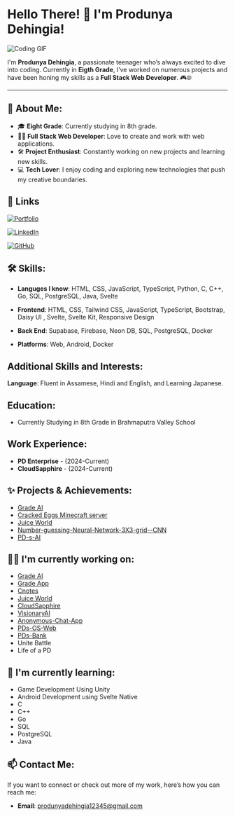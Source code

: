 # Hello There! 👋 I'm Produnya Dehingia!

![Coding GIF](https://media.giphy.com/media/qgQUggAC3Pfv687qPC/giphy.gif)

I'm **Produnya Dehingia**, a passionate teenager who’s always excited to dive into coding. Currently in **Eigth Grade**, I’ve worked on numerous projects and have been honing my skills as a **Full Stack Web Developer**. 🎮🌐

---

## 🚀 **About Me**:

- 🎓 **Eight Grade**: Currently studying in 8th grade.
- 🧑‍💻 **Full Stack Web Developer**: Love to create and work with web applications.
- 🛠️ **Project Enthusiast**: Constantly working on new projects and learning new skills.
- 💻 **Tech Lover**: I enjoy coding and exploring new technologies that push my creative boundaries.

## 🔗 Links

[![Portfolio](https://img.shields.io/badge/Portfolio-%23000000.svg?style=for-the-badge)](https://produnya-portfolio.pages.dev/)

[![LinkedIn](https://img.shields.io/badge/linkedin-%230077B5.svg?style=for-the-badge&logo=linkedin&logoColor=white)](https://www.linkedin.com/in/produnya-dehingia)

[![GitHub](https://img.shields.io/badge/github-%23121011.svg?style=for-the-badge&logo=github&logoColor=white)](https://github.com/PDgaming)

## 🛠️ **Skills**:

- **Languges I know**: HTML, CSS, JavaScript, TypeScript, Python, C, C++, Go, SQL, PostgreSQL, Java, Svelte

- **Frontend**: HTML, CSS, Tailwind CSS, JavaScript, TypeScript, Bootstrap, Daisy UI , Svelte, Svelte Kit, Responsive Design

- **Back End**: Supabase, Firebase, Neon DB, SQL, PostgreSQL, Docker

- **Platforms**: Web, Android, Docker

## **Additional Skills and Interests**:

**Language**: Fluent in Assamese, Hindi and English, and Learning Japanese.

## **Education**:

- Currently Studying in 8th Grade in Brahmaputra Valley School

## **Work Experience**:

- **PD Enterprise** - (2024-Current)
- **CloudSapphire** - (2024-Current)

## ✨ **Projects & Achievements**:

- [Grade AI](https://grade-ai.pages.dev)
- [Cracked Eggs Minecraft server](https://crackedeggs.pages.dev/)
- [Juice World](https://juice-world.pages.dev/)
- [Number-guessing-Neural-Network-3X3-grid--CNN](https://github.com/PDgaming/Number-guessing-Neural-Network-3X3-grid--CNN)
- [PD-s-AI](https://github.com/PDgaming/PD-s-AI)

## 👩‍💻 **I'm currently working on**:

- [Grade AI](https://grade-ai.pages.dev)
- [Grade App](https://github.com/PDgaming/Grade-App)
- [Cnotes](https://github.com/PDgaming/cnotes)
- [Juice World](https://github.com/PDgaming/juice-world)
- [CloudSapphire](https://github.com/PDgaming/CloudSapphire)
- [VisionaryAI](https://github.com/PDgaming/VisionaryAI)
- [Anonymous-Chat-App](https://github.com/PDgaming/Anonymous-Chat-App)
- [PDs-OS-Web](https://github.com/PDgaming/PDs-OS-Web)
- [PDs-Bank](https://github.com/PDgaming/PDs-Bank)
- Unite Battle
- Life of a PD

## 🧠 **I'm currently learning**:

- Game Development Using Unity
- Android Development using Svelte Native
- C
- C++
- Go
- SQL
- PostgreSQL
- Java

## 📫 **Contact Me**:

If you want to connect or check out more of my work, here’s how you can reach me:
- **Email**: produnyadehingia12345@gmail.com
